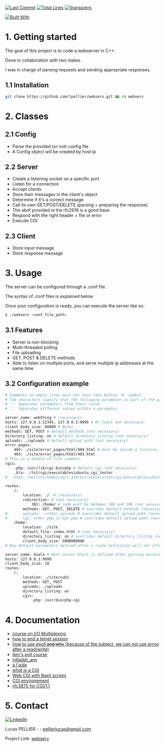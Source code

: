[![Last Commit][last-commit]][project-url]
[![Total Lines][total-lines]][project-url]
[![Stargazers][stars-shield]][stars-url]

[![Built With][built-with-C++]][project-url]
 
# 1. Getting started 
The goal of this project is to code a webserver in C++.

Done in collaboration with two mates.

I was in charge of parsing requests and sending appropriate responses.

## 1.1 Installation 
```bash
git clone https://github.com/lpellier/webserv.git && cd webserv
```

# 2. Classes
## 2.1 Config
* Parse the provided (or not) config file
* A Config object will be created by host:ip

## 2.2 Server
* Create a listening socket on a specific port
* Listen for a connection
* Accept clients
* Store their messages in the client's object
* Determine if it's a correct message
* Call its own GET/POST/DELETE (parsing + preparing the response)
* The abnf provided in the rfc2616 is a good base
* Respond with the right header + file or error
* Execute CGI

## 2.3 Client
* Store input message
* Store response message

# 3. Usage
The server can be configured through a .conf file.

The syntax of .conf files is explained below.

Once your configuration is ready, you can execute the server like so:

```bash
$ ./webserv <conf_file_path>
```

## 3.1 Features
* Server is non-blocking
* Multi-threaded polling
* File uploading
* GET, POST & DELETE methods
* Able to listen on multiple ports, and serve multiple ip addresses at the same time

## 3.2 Configuration example
```bash
# Comments on empty lines must not have tabs before '#' symbol.
# Tab characters signify that the following parameter is part of the parameter above.
# ':' Separates parameters from their value.
# ',' Separates different values within a parameter.
```
```bash
server_name: webthing # (necessary)
hosts: 127.0.0.1:12345, 127.0.0.2:9999 # At least one necessary.
client_body_size: 60000 # Bytes
methods: GET, POST # default methods (not necessary)
directory_listing: on # default directory_listing (not necessary)
uploads: ./uploads # default upload path (not necessary)
error_pages:
	404: ./site/error_pages/html/404.html # must be inside a location.
	403: ./site/error_pages/html/403.html
# This is a middle of file comment.
cgis:
	.php: /usr/lib/cgi-bin/php # default cgi (not necessary)
	.bla: ./tst/cgi/executables/ubuntu_cgi_tester
#  .html: /mnt/nfs/homes/dait-atm/Git/webserv/tst/cgi/executables/ubuntu_cgi_tester
```
```bash
routes:
	/:
		location: ./  # (necessary)
		redirection: # (not necessary)
			301: /home/ # code must be between 300 and 308 (not necessary).
		methods: GET, POST, DELETE # overides default methods (necessary if default is not defined).
#		uploads: ./other_uploads # overrides default upload path (necessary if default is not defined).
#		cgi: other_php_script.php # overrides default upload path (necessary if default is not defined).
	/home:
		location: ./site
		default_file: index.html # (not necessary)
		directory_listing: on # overrides default directory_listing (necessary if default is not defined).
		client_body_size: 5000000000
# Any default parameters defined after a route definition will not affect the routes above.
```
```bash
server_name: koala # Next server block is defined after parsing encouters an empty line.
hosts: 127.0.0.1:9999
client_body_size: 10
routes:
	/:
		location: ./site/sub2
		methods: GET, POST
		uploads: ./uploads
		directory_listing: on
		cgis:
			.php: /usr/bin/php-cgi
```

# 4. Documentation

- [course on I/O Multiplexing](https://notes.shichao.io/unp/ch6/)
- [how to end a telnet session](https://store.chipkin.com/articles/telnet-how-do-i-end-a-telnet-session-windows-linux-mac)
- [how to use epoll ~~and why~~ (because of the subject, we can not use errno after a read/write)](https://www.suchprogramming.com/epoll-in-3-easy-steps/)
- [ibm's poll course](https://www.ibm.com/docs/en/i/7.1?topic=designs-using-poll-instead-select)
- [in6addr\_any](https://stackoverflow.com/questions/16508685/understanding-inaddr-any-for-socket-programming)
- [à l'aide](http://www.kegel.com/c10k.html#strategies)
- [what is a CGI](https://www.geeksforgeeks.org/common-gateway-interface-cgi/)
- [Web CGI with Bash scripts](http://www.yolinux.com/TUTORIALS/BashShellCgi.html)
- [CGI environement](https://www.commentcamarche.net/contents/142-cgi-les-variables-d-environnement)
- [rfc3875 for CGI/1.1](https://datatracker.ietf.org/doc/html/rfc3875)

# 5. Contact
[![LinkedIn][linkedin-shield]][linkedin-url]

Lucas PELLIER - - pellierlucas@gmail.com

Project Link: [webserv](https://github.com/ChevalierSoft/webserv)

[built-with-C++]: https://img.shields.io/badge/built%20with-C++-green

[project-url]: https://github.com/ChevalierSoft/webserv

[total-lines]: https://img.shields.io/tokei/lines/github/ChevalierSoft/webserv
[last-commit]: https://img.shields.io/github/last-commit/ChevalierSoft/webserv?style=flat

[stars-shield]: https://img.shields.io/github/stars/ChevalierSoft/webserv.svg?style=flat
[stars-url]: https://github.com/ChevalierSoft/webserv/stargazers
[linkedin-shield]: https://img.shields.io/badge/-LinkedIn-black.svg?flat&logo=linkedin&colorB=555
[linkedin-url]: https://linkedin.com/in/linkedin_username
[product-screenshot]: images/screenshot.png
[React.js]: https://img.shields.io/badge/React-20232A?style=for-the-badge&logo=react&logoColor=61DAFB
[React-url]: https://reactjs.org/ 